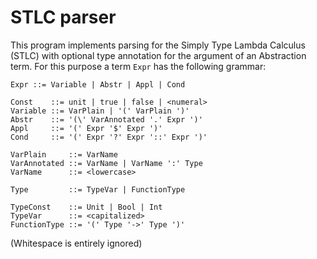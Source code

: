 # STLC parser

This program implements parsing for the Simply Type Lambda Calculus (STLC) with optional type annotation for the argument of an Abstraction term. For this purpose a term `Expr` has the following grammar:

```
Expr ::= Variable | Abstr | Appl | Cond

Const    ::= unit | true | false | <numeral>
Variable ::= VarPlain | '(' VarPlain ')'
Abstr    ::= '(\' VarAnnotated '.' Expr ')'
Appl     ::= '(' Expr '$' Expr ')'
Cond     ::= '(' Expr '?' Expr '::' Expr ')'

VarPlain     ::= VarName
VarAnnotated ::= VarName | VarName ':' Type
VarName      ::= <lowercase>

Type         ::= TypeVar | FunctionType

TypeConst    ::= Unit | Bool | Int
TypeVar      ::= <capitalized>
FunctionType ::= '(' Type '->' Type ')'
```

(Whitespace is entirely ignored)
